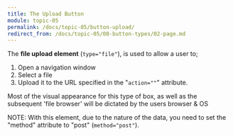 ```yaml
---
title: The Upload Button
module: topic-05
permalink: /docs/topic-05/button-upload/
redirect_from: /docs/topic-05/08-button-types/02-page.md
---
```


<div class="divider-heading"></div>

The **file upload element** (`type="file"`), is used to allow a user to;

1. Open a navigation window
2. Select a file
3. Upload it to the URL specified in the "`action=""`" attribute.

Most of the visual appearance for this type of box, as well as the subsequent 'file browser' will be dictated by the users browser & OS


<div class="codepen-embed">
  <p data-height="400" data-theme-id="30567" data-slug-hash="zEzxOV" data-default-tab="html,result" data-user="Media-Ed-Online" data-embed-version="2" data-pen-title="[Intro-Web-Dev] Topic-05: Botton Input Elements, Pt. 1" class="codepen"></p>
</div>


<span class="label label-info">NOTE:</span> With this element, due to the nature of the data, you need to set the "method" attribute to "post" (`method="post"`).
